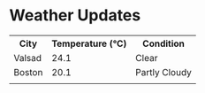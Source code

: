 # Weather Updates

<!-- WEATHER-UPDATE-START -->
<table><tr><th>City</th><th>Temperature (°C)</th><th>Condition</th></tr><tr><td>Valsad</td><td>24.1</td><td>Clear</td></tr><tr><td>Boston</td><td>20.1</td><td>Partly Cloudy</td></tr><tr><td></td><td></td><td></td></tr></table>
<!-- WEATHER-UPDATE-END -->
